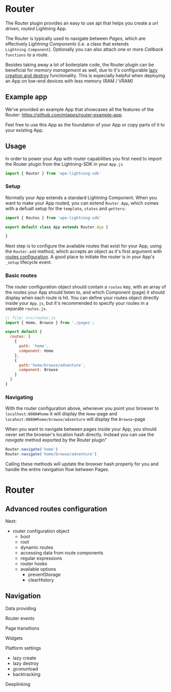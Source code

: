 # Router

The Router plugin provides an easy to use api that helps you create a _url driven, routed_ Lightning App.

The Router is typically used to navigate between _Pages_, which are effectively _Lightning Components_ (i.e. a class that extends `Lightning.Component`).
Optionally you can also attach one or more _Callback_ `functions` to a route.

Besides taking away a lot of boilerplate code, the Router plugin can be beneficial for _memory management_ as well, due to it's configurable
[lazy creation and destroy](#memory) functionality. This is especially helpful when deploying an App on low-end devices with less memory (RAM / VRAM)

## Example app

We've provided an example App that showcases all the features of the Router:
https://github.com/mlapps/router-example-app.

Feel free to use this App as the foundation of your App or copy parts of it to your existing App.

## Usage

In order to power your App with router capabilities you first need to import the Router plugin from the Lightning-SDK
in your `App.js`

```js
import { Router } from 'wpe-lightning-sdk'
```

### Setup

Normally your App extends a standard Lightning Component. When you want to make your App routed, you can extend `Router.App`,
which comes with a defualt setup for the `template`, `states` and `getters`:

```js
import { Routes } from 'wpe-lightning-sdk'

export default class App extends Router.App {

}
```

Next step is to configure the available routes that exist for your App, using the `Router.add` method, which accepts an object
as it's first argument with [routes configuration](#routes). A good place to initiate the router is in your App's `_setup` lifecycle event.

### Basic routes

The router configuration object should contain a `routes` key, with an array of the routes your App should listen to, and which
Component (page) it should display when each route is hit. You can define your routes object directly inside your `App.js`, but
it's recommended to specify your routes in a separate `routes.js`.

```js
// file: src/routes.js
import { Home, Browse } from './pages';

export default {
  routes: [
    {
      path: 'home',
      component: Home
    },
    {
      path:'home/browse/adventure',
      component: Browse
    }
  ]
}
```

### Navigating

With the router configuration above, whenever you point your browser to `localhost:8080#home` it will display the `Home`-page and
`locahost:8080#home/browse/adventure` will display the `Browse`-page

When you want to navigate between pages inside your App, you should never set the browser's location hash directly.
Instead you can use the _navigate_ method exported by the Router plugin"

```js
Router.navigate('home')
Router.navigate('home/browse/adventure')
```

Calling these methods will update the browser hash properly for you and handle the entire navigation flow between Pages.


# Router

## Advanced routes configuration

Next:

- router configuration object
  - boot
  - root
  - dynamic routes
  - accessing data from route components
  - regular expressions
  - router hooks
  - available options
    - preventStorage
    - clearHistory

Navigation
-

Data providing


Router events


Page transitions


Widgets


Platform settings

- lazy create
- lazy destroy
- gconunload
- backtracking



Deeplinking



<!-- ####  Features: ####
- [Setup](#setup)
- [Add routes](#routes)
- [Navigation helper](#navigation-helper)
- [Route driven data providing](#data-providing)
- [Events](#events)
- [Deeplinking](#deeplinking)
- [Backtracking](#backtracking)
- [Widget communication support](#widget-support)
- [Page transitions](#page-transitions)
- [History management](#history-management)
- [Configurable lazy creation](#lazy-creation)
- [Configurable lazy destroy](#lazy-destroy)
- [Configurable garbage collect](#configurable-texture-garbage-collect)

## Setup:

##### example app #####
We've provided an example app that showcases all the features of the Router:\
https://github.com/mlapps/router-example-app.

You can clone or download this app and use it as the foundation of your app or copy parts of it to your existing app.

#### Use the router ####
import it from the SDK.
```js
import {Router} from 'wpe-lightning-sdk'
```

After the import you can start the router and provide a config object:
##### App.js
```js
Router.add(routes)
```
###### routes.js
```js
import {Home, Browse} from './pages';

export const routes = {
    routes:[
        {
            path: 'home',
            component: Home
        },
        {
            path:'home/browse/adventure',
            component: Browse
        }
    ]
}
```

##### We have defined 2 routes #####

The Router provides a function to [`navigate`](#navigation-helper) to a route:

```js
Router.navigate("home")
Router.navigate("home/browse/adventure")
```

1. On navigate to: `127.0.0.1:8080/#home` the Router will show `Home` (a [Lightning Component](#memory))
2. On navigate to: `127.0.0.1:8080/#home/browse/adventure` the Router will show `Browse`

#### boot ####

```js
export const routes = {
    boot: ()=>{
        return new Promise((resolve)=>{
            api.getToken().then(()=>{
                resolve();
            })
        })
    },
    routes:[...]
}
```

`boot()` request will always fire (on deeplink or direct launch) you can use this to obtain tokens for instance.
It must(!) resolve a [Promise](https://developer.mozilla.org/en-US/docs/Web/JavaScript/Reference/Global_Objects/Promise)

#### root ####

```js
export const routes = {
    root: 'home',
    routes:[...]
}
```

This is the url where the browser will point to when the app launches (and is not being [deplinked](#deeplinking))


#### boot Component ####

Boot `Component` will always be shown even on a deeplink. Can be used as an app `Splash` screen.

```js
import {Home, Browse, Splash} from './pages';
{
   bootComponent: Splash,
   routes:[...]
}
```

##### resume #####

To continue the page loading (deeplink or root) you can do:

```js
Router.resume();
```

## Routes

You provide an object for each route:

#### static url's

```js
{
    // this is a static url
    path: 'some/url/to/component',
    // this is the Component that the router will load
    component: MyComponent
}
```

#### dynamic urls

Add a `:` before a part of the route to make it dynamic.

```js
{
    path: 'player/:assetId/:playlistId',
    component: Player
}
```

If you [navigate](#navigation-helper) to: `127.0.0.1:8080/#player/14728/38101`
the router will add the properties `.assetId = 14728` and `.playlistId = 38101` to the instance of the *Player* `Component`

##### setters #####

Or use [setters](https://developer.mozilla.org/en-US/docs/Web/JavaScript/Reference/Functions/set) to execute logic
when the properties are being set.


```js
class Player extends Lightning.Component {
    static _template(){
        return {...}
    }
    set assetId(v){
        // v === 14728
    }
    set playlistId(v){
        // v === 38101
    }
}
```

#### Regular expressions

The router has built-in regular expression support so you can add patterns to your route
to start matching for certain combinations of characters. You do this by adding `${PATTERN/MODIFIERS}` after the dynamic name

```js
// this will match #player/1493847
// but will fail on #player/ah26134
{
    path: 'player/:playlistId${/[0-9]{3,8}/i}',
    component: Player
}
```

Regex patterns work as explained in: [dynamic urls](#dynamic-urls) and their value will be made available on the Page.


#### Routed function calls

You can bind a function call to a route via the `hook` property. Url parameters will be made available in the function.
```js
{
path: 'settings/hotspots/delete/:hotspotId/:actionId',
hook: ({application, hotspotId, actionId})=>{
   console.log("do something with: ", application);
   console.log("or param: ", hotspotId, actionId);
}
```


#### Options

You can configure how the Router should handle this route:

```js
{
    path: 'settings/hotspots/delete/:hotspotId/:actionId',
    options: {preventStorage: true, clearHistory: true}
}
```

##### preventStorage #####

Make sure this route never ends up in history

##### clearHistory #####

Upon visit the Router will clear it's own history.

#### Url not found

Define which `Component` the router must show for unknown url's
```js
{
    path: '*',
    component: NotFound,
}
```
#### Error page
Define one global error page that the router will show on [Data provided error](#data-provider)

```js
{
    path: '!',
    component: Error
}
```

## Navigation helper

Once you’ve set up the correct routes for your app, you can start navigating from one Page (Lightning Component) to another.

#### navigate ####

```js
Router.navigate(url, args, store)
```

- When you call
```js
Router.navigate("player/1638/17421")
```
- the router will match the blueprint:
```js
{
    path: 'player/:assetId/:playlistId',
    component: Player
}
```

and the the Router will start loading the `Player` Component

#### arguments
pass arguments to the page by providing an Object as second argument
```js
Router.navigate("player/1638", {a:1, b:2, from: this})
```
This will add the `persist` property on the instance of the Page:

```js
class Player extends Lightning.Component{
    set persist(args){
        // do something with navigate argument
    }
}
```

#### prevent in history ####

By default all visited routes will end up in memory so by explicit providing false as a second argument
you can prevent the `current` route to end up in history.

```js
Router.navigate("player/1638", false)
```
or as third argument when your second argument is persistent data
```js
Router.navigate("player/1638", {a:1, b:2}, false)
```

## keep alive
By adding `keepAlive` to the arguments you can prevent the current page is [lazyDestroy](#Lazy destroy) is configured.
This way you can maintain the state of the Page.

```js
Router.navigate("player/1638", {keepAlive: true, a:1, b:2}, false)
```

## Data providing

The router offers an interface to do async api requests to grab data and make them available to the page,
the providers provides 3 page loading types, `on()`, `before()` and `after()`

They must(!) resolve a [Promise](https://developer.mozilla.org/en-US/docs/Web/JavaScript/Reference/Global_Objects/Promise)

```js
{
    path: 'player/:playlistId/:assetId',
    // page instance and dynamic url data
    // will be available as params to your callback
    on: ({page, playlistId, assetId})=>{
        return new Promise((resolve, reject)=>{
            // do a request
            doRequest.then((lists)=>{
                // set property on the page
                page.lists = list
                resolve()
            }).catch((e)=>{
                reject(e)
            })
        })
    },
    // time in seconds
    cache: 60 * 10
}
```

so, when you navigate to: `127.0.0.1:8080/#player/267/173688` via `Router.navigate('player/267/173688');`

*the Router will*
1. hide the current page (and if configured destroy so we can gc textures and memory)
2. Show the App `Loading` Component.
3. Wait for the request to resolve.
4. Show the new page attached to route

##### cache

Amount of seconds before page expires. If expired router will do the request, else we load the page. Expect when
we [destroy pages](#memory) for [memory optimizations](#memory)

##### before() / after()
Both work almost the same as `on()`, but the way the page loads is different.


##### before
```js
{
    path: 'settings/wifi/:hotspotId/connect',
    before: ({page, hotspotId})=>{
       return connect(hotspotId)
    },
    cache: 60
}

```
*the Router will*
1. Do the the request.
2. Keep current page visible
3. Wait for the request to resolve.
4. Show the new page (destory old if configured)

##### after

```js
{
    path: 'home/assets/popular',
    after: ({page})=>{
       return getPopular();
    },
    cache: 0
}
```

*the Router will*
1. Show (and first create if needed) the new page
2. Hide the old page
3. Do the request


By adding `_onDataProvided() {..}` to you Lightning Component you can listen when the data-providing is ready. This
will no fire when page is not expired (and loaded from [memory-todo](#))

```js
class Browse extends Lightning.Component{
    static _template(){...}

    _onDataProvided(){
        // do something
    }
}
```

## Events ##

In addition to Lightning's [life-cycle events](https://rdkcentral.github.io/Lightning/docs/components/overview#component-events) the Router provides extra events
where your app can listen to:

```js
class AccountPage extends Lightning.Component{

    static _template(){..}

    _onDataProvided(){
        // do some logic
    }
}
```

##### _onDataProvided() #####

Will be called when the [data provider](#data-providing) has resolved

##### _onMounted() #####

When the Page (Lightning Component) is created

##### _onChanged() #####

When the Page instance is being re-used: i.e
- from `Router.navigate("home/playback/12/10")`
- to `Router.navigate("home/playback/293/99")`

## Widget support

Widgets are Lightning Component that can live on multiple pages.

>  Widgets overlay the pages they always have the highest z-index

Widgets need to be placed inside a `Widget` wrapper on the root level of your app,
See in [example app](https://github.com/mlapps/router-example-app/blob/94d46738a399703657bf4c17b0ffd442df939b58/src/App.js#L42)

```js
static _template(){
    return {
        Pages: {
            // this hosts all the pages
            forceZIndexContext: true
        },
        Widgets:{
            // this hosts all the widgets
            Menu:{
                type: Menu
            },
            Notification:{
                type: Notification
            },
            StatusBar:{
                type: Status
            }
        }
    }
}
```

##### widget property

```js
{
    path: 'discover/player/:userId/:videoId',
    component: Player,
    // configure widgets should be made visible
    widgets: ['Notification', 'StatusBar']
}

```

Widgets are hidden by default, but on `Router.navigate('discover/player/998/29174` `Notification` and
`StatusBar` `visible` property will be set `true`


#### Handle remote keypresses

##### handleRemote()

If we want the widget to [handle remote-control keys](https://rdkcentral.github.io/Lightning/docs/focus/keyhandler)

```js
class Search extends Lightning.Component {
   _handleUp(){
       Router.handleRemote("widget", "Menu");
   }
}
```

If we want to let the page to handle remote-control keys

```js
_handleBack(){
    Router.handleRemote("page");
}
```

or add the following logic to your statemachine (Widget) state if you want auto restore focus
for keys who are now being handled by the widget.\
See in [example app](https://github.com/mlapps/router-example-app/blob/94d46738a399703657bf4c17b0ffd442df939b58/src/App.js#L115)

```js
_handleKey(){
    Router.handleRemote("page");
}
```

## Page transitions

By default

```js
pageIn.visible = true;
pageOut.visible = true;
```

You can override this behaviour:

##### default transitions

The Router has a couple of default transitions that you can add to your page:

-  `Transitions.left` will put the new page on `x:1920` and will do a transition to `x:0`, the old page with do a transition `x:-1920`
-  `Transitions.right` will put the new page on `x:-1920` and will do a transition to `x:0`, the old page with do a transition `x:1920`
-  `Transitions.up` will put the new page on `y:1080` and will do a transition to `y:0`, the old page with do a transition `y:-1080`
-  `Transitions.down` will put the new page on `y:-1080` and will do a transition to `y:0`, the old page with do a transition `y:1080`
-  `Transitions.fade` will do a transition on the new page from `alpha:0` to `alpha:1`
-  `Transitions.crossFade` will do a transitions on the new page from `alpha:0` to `alpha:1` and a transitions from `alpha:1` to `alpha:0` of the old page

You set it by adding a `easing()` method to your Page (Lightning Component)

```js
class SettingsPage extends Lightning.Component {
    static _template(){
        return {...}
    }

    easing(){
        return "left";
    }
}

class PlayerPage extends Lightning.Component {
    static _template(){
        return {...}
    }

    easing(){
        return "crossFade";
    }
}

```

the default transitions will impact both new and the old page (if there is one)

#### custom transitions

You can provide your own transitions.

##### smoothInOut() #####

Control transition of both new and old page:

You must(!):

- Set `pageIn.visibile = true`
- Resolve a Promise

```js
class BrowsePage extends Lightning.Component {
    static _template(){
        return {...}
    }

    smoothInOut(pageIn, pageOut){
      return new Promise((resolve, reject)=>{
              // set the start position properties
              pageIn.x = 1920
              pageIn.rotation = Math.PI

              // toggle visibility
              pageIn.visible = true

              // do some transitions
              pageIn.patch({
                  smooth:{x:0, rotation:0}
              })

              // resolve promise when transition on x is finished
              pageIn.transition("x").on("finish", ()=>{
                  resolve()
              })
          })
    }
}
```



##### smoothIn() #####

Provides a simple `smooth()` function that can set a transition on one property

```js
class SearchPage extends Lightning.Component {
    static _template(){
        return {...}
    }
    smoothIn({smooth, pageIn}){
       // set some start property
       pageIn.x = 1920;
       // return the call with property, value and arguments.
       return smooth("x", 0, {duration:2});
    }
}
```

It will self resolve on finish.


## Memory


De Router works with classes that extend `Lightning.Component` the reason you provide a class and not an instance is
to keep the memory usage to a minimum (which can really can benefit performance on low end devices)

the router had support for lazy creation and destroy and you can configure them in your `settings.json` file:

*See in [example app](https://github.com/mlapps/router-example-app/blob/master/settings.json#L23)*.

##### Lazy creation

Pages will not be created, only when navigate to a route.

```js
"lazyCreate": true
```

##### Lazy destroy

Pages will be removed from the render-tree when you `navigate()` away from the page.

```js
"lazyDestroy": true
```

##### Texture garbage collect

To free up texture memory directly after the old page has been destroyed and not wait for Lightning to start collectionm garbage (texture) you can set the platformsettings flag `gcOnUnload: true`
This will force a texture directly after destroying the page.

```js
"gcOnUnload": true
```

## Deeplinking

The Router support deeplinking, external sources can deeplink to the configured routes.

Deeplinking is an important feature for your app since it will alow external source (An operator’s Ui) to deeplink directly to one of your app’s routes. Due to the lazy creation support in the page router we can keep memory usage to a minimum (only load what is needed)

If your app is not loaded and a Ui changes the url to cdn.operator.ext/yourApp/#home/player/13647/0h57m
the router will put Player component on the render-tree and show (and if there is a data providing route first resolve that)

## Backtracking

```js
"backtrack": true
```

This will let you control how users step out of the app after a deeplink.

Lets say a Ui navigates to:
```
cdn.operator.ext/yourApp/#home/browse/12746
```



that means that (as far as the router is concerned) there is no history, a remote control back press will lead to an exit of the app.
By changing platform setting backtracking: true, upon backpress after the deeplinking the router will remove the last part of the hash and tests if he can navigate to that url:
cdn.operator.ext/yourApp/#home/browse

if there is a route defined, it will load that route, otherwise strip of more and test again: cdn.operator.ext/yourApp/#home

this lets you model your way out of a deeplink.

## History management

The router maintains it’s own history and does not rely on a browser api, all the routes we have navigated to can end up in history. We don’t keep route duplicates in history, so /home/player/145 will only be in history once (even if the user navigated to it multiple times) but same route blueprints with different values can live in history, home/player/178 and home/player/91737 or browse/genre/action/50 and browse/genre/popular/50

Remote control backpress will check if there are routes in history, pop the last off navigate to that route (invoking the page loading process as discussed before) -->
